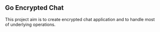 ## Go Encrypted Chat
This project aim is to create encrypted chat application and to handle most of underlying operations.